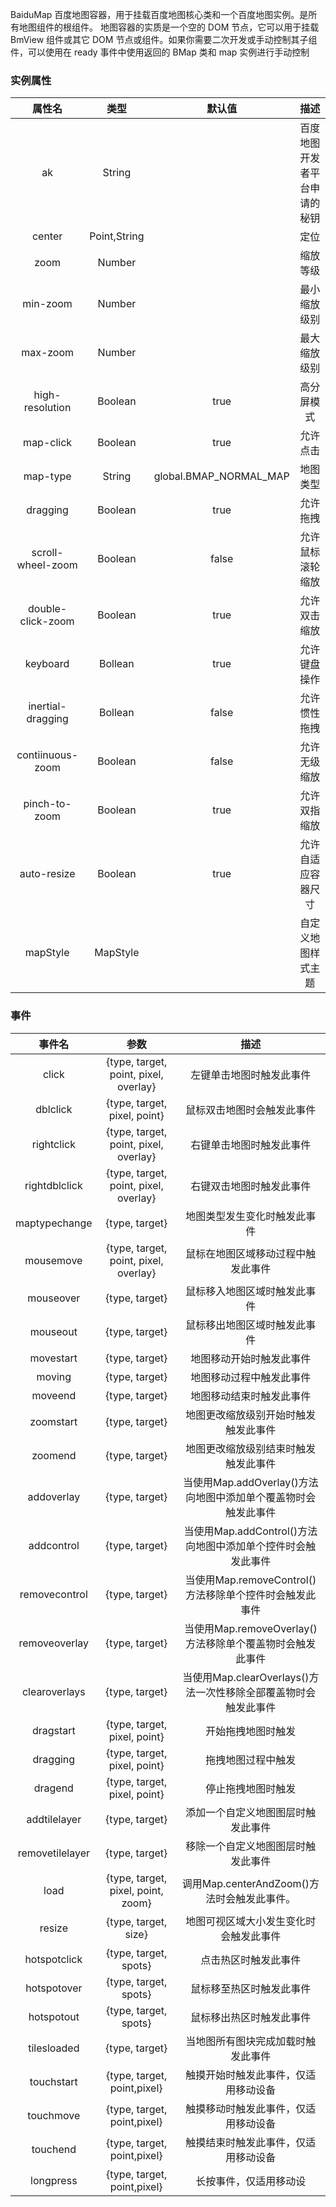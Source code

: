 BaiduMap 百度地图容器，用于挂载百度地图核心类和一个百度地图实例。是所有地图组件的根组件。
地图容器的实质是一个空的 DOM 节点，它可以用于挂载 BmView 组件或其它 DOM 节点或组件。如果你需要二次开发或手动控制其子组件，可以使用在 ready 事件中使用返回的 BMap 类和 map 实例进行手动控制

### 实例属性

| 属性名 | 类型 | 默认值 | 描述 |
| :----:| :----: | :----: | :----: |
| ak | String |  | 百度地图开发者平台申请的秘钥 |
| center | Point,String |  | 定位 |
| zoom | Number |  | 缩放等级 |
| min-zoom | Number |  | 最小缩放级别 |
| max-zoom | Number |  | 最大缩放级别 |
| high-resolution | Boolean | true | 高分屏模式 |
| map-click | Boolean | true | 允许点击 |
| map-type | String | global.BMAP_NORMAL_MAP | 地图类型 |
| dragging | Boolean | true | 允许拖拽 |
| scroll-wheel-zoom | Boolean | false | 允许鼠标滚轮缩放 |
| double-click-zoom | Boolean | true | 允许双击缩放 |
| keyboard | Bollean | true | 允许键盘操作 |
| inertial-dragging | Bollean | false | 允许惯性拖拽 |
| contiinuous-zoom | Boolean | false | 允许无级缩放 |
| pinch-to-zoom | Boolean | true | 允许双指缩放 |
| auto-resize | Boolean | true | 允许自适应容器尺寸 |
| mapStyle | MapStyle |  | 自定义地图样式主题 |


### 事件

| 事件名 | 参数 | 描述 |
| :----:| :----: | :----: |
| click |  {type, target, point, pixel, overlay}| 左键单击地图时触发此事件 |
| dblclick |  {type, target, pixel, point}| 鼠标双击地图时会触发此事件 |
| rightclick | {type, target, point, pixel, overlay}| 右键单击地图时触发此事件 |
| rightdblclick |{type, target, point, pixel, overlay}| 右键双击地图时触发此事件 |
| maptypechange |{type, target}| 地图类型发生变化时触发此事件 |
| mousemove | {type, target, point, pixel, overlay}| 鼠标在地图区域移动过程中触发此事件 |
| mouseover | {type, target}| 鼠标移入地图区域时触发此事件 |
| mouseout | {type, target}| 鼠标移出地图区域时触发此事件 |
| movestart |	{type, target} |地图移动开始时触发此事件 |
| moving	| {type, target}	|地图移动过程中触发此事件 |
| moveend	| {type, target}	| 地图移动结束时触发此事件 |
| zoomstart	| {type, target}	| 地图更改缩放级别开始时触发触发此事件|
| zoomend	| {type, target}	| 地图更改缩放级别结束时触发触发此事件|
| addoverlay	| {type, target}	| 当使用Map.addOverlay()方法向地图中添加单个覆盖物时会触发此事件|
| addcontrol	| {type, target}	| 当使用Map.addControl()方法向地图中添加单个控件时会触发此事件|
| removecontrol	| {type, target}	| 当使用Map.removeControl()方法移除单个控件时会触发此事件|
| removeoverlay	| {type, target}	| 当使用Map.removeOverlay()方法移除单个覆盖物时会触发此事件|
| clearoverlays	| {type, target}	| 当使用Map.clearOverlays()方法一次性移除全部覆盖物时会触发此事件|
| dragstart	| {type, target, pixel, point}	| 开始拖拽地图时触发|
| dragging	| {type, target, pixel, point}	| 拖拽地图过程中触发|
| dragend	| {type, target, pixel, point}	| 停止拖拽地图时触发|
| addtilelayer	| {type, target}	| 添加一个自定义地图图层时触发此事件|
| removetilelayer	| {type, target}	| 移除一个自定义地图图层时触发此事件|
| load	| {type, target, pixel, point, zoom}	| 调用Map.centerAndZoom()方法时会触发此事件。|
| resize	| {type, target, size}	| 地图可视区域大小发生变化时会触发此事件|
| hotspotclick	| {type, target, spots}	| 点击热区时触发此事件|
| hotspotover	| {type, target, spots}	| 鼠标移至热区时触发此事件|
| hotspotout	| {type, target, spots}	| 鼠标移出热区时触发此事件|
| tilesloaded	| {type, target}	| 当地图所有图块完成加载时触发此事件|
| touchstart | {type, target, point,pixel}	| 触摸开始时触发此事件，仅适用移动设备|
| touchmove	| {type, target, point,pixel}	| 触摸移动时触发此事件，仅适用移动设备|
| touchend	| {type, target, point,pixel}	| 触摸结束时触发此事件，仅适用移动设备|
| longpress	| {type, target, point,pixel}	| 长按事件，仅适用移动设 |
